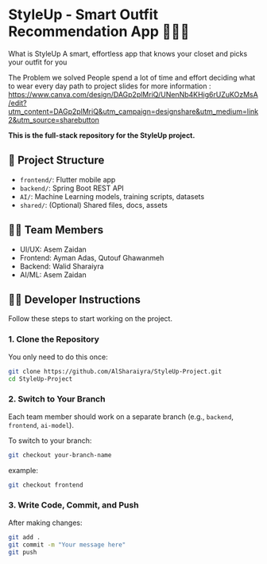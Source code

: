 # StyleUp - Smart Outfit Recommendation App 👕👗🧠
What is StyleUp
A smart, effortless app that knows your closet and picks your outfit for you

The Problem we solved
People spend a lot of time and effort deciding what to wear every day
path to project slides for more information :
https://www.canva.com/design/DAGp2plMriQ/UNenNb4KHig6rUZuKOzMsA/edit?utm_content=DAGp2plMriQ&utm_campaign=designshare&utm_medium=link2&utm_source=sharebutton

**This is the full-stack repository for the StyleUp project.**

## 📂 Project Structure
- `frontend/`: Flutter mobile app
- `backend/`: Spring Boot REST API
- `AI/`: Machine Learning models, training scripts, datasets
- `shared/`: (Optional) Shared files, docs, assets

## 👨‍💻 Team Members
- UI/UX: Asem Zaidan
- Frontend: Ayman Adas, Qutouf Ghawanmeh
- Backend: Walid Sharaiyra
- AI/ML: Asem Zaidan

## 👨‍💻 Developer Instructions

Follow these steps to start working on the project.

### 1. Clone the Repository
You only need to do this once:

```bash
git clone https://github.com/AlSharaiyra/StyleUp-Project.git
cd StyleUp-Project
```

### 2. Switch to Your Branch

Each team member should work on a separate branch (e.g., `backend`, `frontend`, `ai-model`).

To switch to your branch:
```bash
git checkout your-branch-name
```
example:
```bash
git checkout frontend
```

### 3. Write Code, Commit, and Push

After making changes:

```bash
git add .
git commit -m "Your message here"
git push
```
